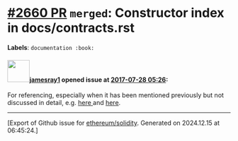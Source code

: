 # [\#2660 PR](https://github.com/ethereum/solidity/pull/2660) `merged`: Constructor index in docs/contracts.rst
**Labels**: `documentation :book:`


#### <img src="https://avatars.githubusercontent.com/u/16969914?u=ebf55e58263b7e91e995d7db26339123137d12be&v=4" width="50">[jamesray1](https://github.com/jamesray1) opened issue at [2017-07-28 05:26](https://github.com/ethereum/solidity/pull/2660):

For referencing, especially when it has been mentioned previously but not discussed in detail, e.g. [here ](https://solidity.readthedocs.io/en/develop/control-structures.html?highlight=constructor#external-function-calls) and [here](https://solidity.readthedocs.io/en/develop/introduction-to-smart-contracts.html?highlight=constructor#subcurrency-example). 




-------------------------------------------------------------------------------



[Export of Github issue for [ethereum/solidity](https://github.com/ethereum/solidity). Generated on 2024.12.15 at 06:45:24.]
